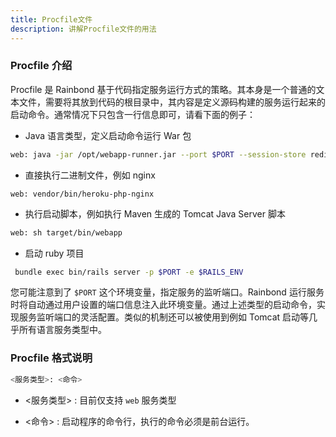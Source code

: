```yaml
---
title: Procfile文件
description: 讲解Procfile文件的用法
---
```


### Procfile 介绍

Procfile 是 Rainbond 基于代码指定服务运行方式的策略。其本身是一个普通的文本文件，需要将其放到代码的根目录中，其内容是定义源码构建的服务运行起来的启动命令。通常情况下只包含一行信息即可，请看下面的例子：

- Java 语言类型，定义启动命令运行 War 包

```bash
web: java -jar /opt/webapp-runner.jar --port $PORT --session-store redis ./*.war
```

- 直接执行二进制文件，例如 nginx

```
web: vendor/bin/heroku-php-nginx
```

- 执行启动脚本，例如执行 Maven 生成的 Tomcat Java Server 脚本

```bash
web: sh target/bin/webapp
```

- 启动 ruby 项目

```bash
 bundle exec bin/rails server -p $PORT -e $RAILS_ENV
```

您可能注意到了 `$PORT` 这个环境变量，指定服务的监听端口。Rainbond 运行服务时将自动通过用户设置的端口信息注入此环境变量。通过上述类型的启动命令，实现服务监听端口的灵活配置。类似的机制还可以被使用到例如 Tomcat 启动等几乎所有语言服务类型中。

### Procfile 格式说明

```bash
<服务类型>: <命令>
```

- \<服务类型> : 目前仅支持 `web` 服务类型

- \<命令> : 启动程序的命令行，执行的命令必须是前台运行。
